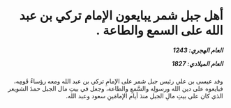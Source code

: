 <h1 dir="rtl">أهل جبل شمر يبايعون الإمام تركي بن عبد الله على السمع والطاعة .</h1>

<h5 dir="rtl">العام الهجري:  1243

العام الميلادي: 1827

</h5>

<p dir="rtl">وفد عيسى بن علي رئيس جبل شمر على الإمامِ تركي بن عبد الله ومعه رؤساءُ قَومِه، فبايعوه على دين الله ورسولِه والسَّمعِ والطاعة، وجعل في بيتِ مال الجبل حمدَ الشويعر الذي كان على بيتِ مالِ الجبل منذ أيام الإمامَينِ سعود وعبد الله.</p></br>

